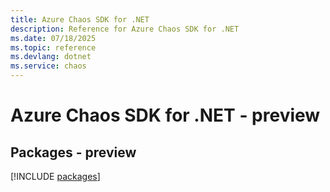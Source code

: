 ```yaml
---
title: Azure Chaos SDK for .NET
description: Reference for Azure Chaos SDK for .NET
ms.date: 07/18/2025
ms.topic: reference
ms.devlang: dotnet
ms.service: chaos
---
```

# Azure Chaos SDK for .NET - preview
## Packages - preview
[!INCLUDE [packages](chaos-index.md)]